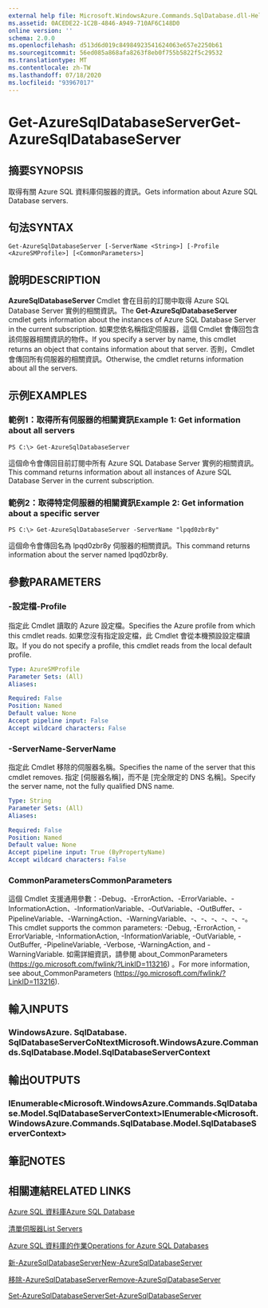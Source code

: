 ```yaml
---
external help file: Microsoft.WindowsAzure.Commands.SqlDatabase.dll-Help.xml
ms.assetid: 0ACEDE22-1C2B-4846-A949-710AF6C148D0
online version: ''
schema: 2.0.0
ms.openlocfilehash: d513d6d019c84984923541624063e657e2250b61
ms.sourcegitcommit: 56ed085a868afa8263f8eb0f755b5822f5c29532
ms.translationtype: MT
ms.contentlocale: zh-TW
ms.lasthandoff: 07/18/2020
ms.locfileid: "93967017"
---
```

# <span data-ttu-id="529c3-101">Get-AzureSqlDatabaseServer</span><span class="sxs-lookup"><span data-stu-id="529c3-101">Get-AzureSqlDatabaseServer</span></span>

## <span data-ttu-id="529c3-102">摘要</span><span class="sxs-lookup"><span data-stu-id="529c3-102">SYNOPSIS</span></span>
<span data-ttu-id="529c3-103">取得有關 Azure SQL 資料庫伺服器的資訊。</span><span class="sxs-lookup"><span data-stu-id="529c3-103">Gets information about Azure SQL Database servers.</span></span>

## <span data-ttu-id="529c3-104">句法</span><span class="sxs-lookup"><span data-stu-id="529c3-104">SYNTAX</span></span>

```
Get-AzureSqlDatabaseServer [-ServerName <String>] [-Profile <AzureSMProfile>] [<CommonParameters>]
```

## <span data-ttu-id="529c3-105">說明</span><span class="sxs-lookup"><span data-stu-id="529c3-105">DESCRIPTION</span></span>
<span data-ttu-id="529c3-106">**AzureSqlDatabaseServer** Cmdlet 會在目前的訂閱中取得 Azure SQL Database Server 實例的相關資訊。</span><span class="sxs-lookup"><span data-stu-id="529c3-106">The **Get-AzureSqlDatabaseServer** cmdlet gets information about the instances of Azure SQL Database Server in the current subscription.</span></span>
<span data-ttu-id="529c3-107">如果您依名稱指定伺服器，這個 Cmdlet 會傳回包含該伺服器相關資訊的物件。</span><span class="sxs-lookup"><span data-stu-id="529c3-107">If you specify a server by name, this cmdlet returns an object that contains information about that server.</span></span>
<span data-ttu-id="529c3-108">否則，Cmdlet 會傳回所有伺服器的相關資訊。</span><span class="sxs-lookup"><span data-stu-id="529c3-108">Otherwise, the cmdlet returns information about all the servers.</span></span>

## <span data-ttu-id="529c3-109">示例</span><span class="sxs-lookup"><span data-stu-id="529c3-109">EXAMPLES</span></span>

### <span data-ttu-id="529c3-110">範例1：取得所有伺服器的相關資訊</span><span class="sxs-lookup"><span data-stu-id="529c3-110">Example 1: Get information about all servers</span></span>
```
PS C:\> Get-AzureSqlDatabaseServer
```

<span data-ttu-id="529c3-111">這個命令會傳回目前訂閱中所有 Azure SQL Database Server 實例的相關資訊。</span><span class="sxs-lookup"><span data-stu-id="529c3-111">This command returns information about all instances of Azure SQL Database Server in the current subscription.</span></span>

### <span data-ttu-id="529c3-112">範例2：取得特定伺服器的相關資訊</span><span class="sxs-lookup"><span data-stu-id="529c3-112">Example 2: Get information about a specific server</span></span>
```
PS C:\> Get-AzureSqlDatabaseServer -ServerName "lpqd0zbr8y"
```

<span data-ttu-id="529c3-113">這個命令會傳回名為 lpqd0zbr8y 伺服器的相關資訊。</span><span class="sxs-lookup"><span data-stu-id="529c3-113">This command returns information about the server named lpqd0zbr8y.</span></span>

## <span data-ttu-id="529c3-114">參數</span><span class="sxs-lookup"><span data-stu-id="529c3-114">PARAMETERS</span></span>

### <span data-ttu-id="529c3-115">-設定檔</span><span class="sxs-lookup"><span data-stu-id="529c3-115">-Profile</span></span>
<span data-ttu-id="529c3-116">指定此 Cmdlet 讀取的 Azure 設定檔。</span><span class="sxs-lookup"><span data-stu-id="529c3-116">Specifies the Azure profile from which this cmdlet reads.</span></span>
<span data-ttu-id="529c3-117">如果您沒有指定設定檔，此 Cmdlet 會從本機預設設定檔讀取。</span><span class="sxs-lookup"><span data-stu-id="529c3-117">If you do not specify a profile, this cmdlet reads from the local default profile.</span></span>

```yaml
Type: AzureSMProfile
Parameter Sets: (All)
Aliases: 

Required: False
Position: Named
Default value: None
Accept pipeline input: False
Accept wildcard characters: False
```

### <span data-ttu-id="529c3-118">-ServerName</span><span class="sxs-lookup"><span data-stu-id="529c3-118">-ServerName</span></span>
<span data-ttu-id="529c3-119">指定此 Cmdlet 移除的伺服器名稱。</span><span class="sxs-lookup"><span data-stu-id="529c3-119">Specifies the name of the server that this cmdlet removes.</span></span>
<span data-ttu-id="529c3-120">指定 [伺服器名稱]，而不是 [完全限定的 DNS 名稱]。</span><span class="sxs-lookup"><span data-stu-id="529c3-120">Specify the server name, not the fully qualified DNS name.</span></span>

```yaml
Type: String
Parameter Sets: (All)
Aliases: 

Required: False
Position: Named
Default value: None
Accept pipeline input: True (ByPropertyName)
Accept wildcard characters: False
```

### <span data-ttu-id="529c3-121">CommonParameters</span><span class="sxs-lookup"><span data-stu-id="529c3-121">CommonParameters</span></span>
<span data-ttu-id="529c3-122">這個 Cmdlet 支援通用參數：-Debug、-ErrorAction、-ErrorVariable、-InformationAction、-InformationVariable、-OutVariable、-OutBuffer、-PipelineVariable、-WarningAction、-WarningVariable、-、-、-、-、-、-。</span><span class="sxs-lookup"><span data-stu-id="529c3-122">This cmdlet supports the common parameters: -Debug, -ErrorAction, -ErrorVariable, -InformationAction, -InformationVariable, -OutVariable, -OutBuffer, -PipelineVariable, -Verbose, -WarningAction, and -WarningVariable.</span></span> <span data-ttu-id="529c3-123">如需詳細資訊，請參閱 about_CommonParameters (https://go.microsoft.com/fwlink/?LinkID=113216) 。</span><span class="sxs-lookup"><span data-stu-id="529c3-123">For more information, see about_CommonParameters (https://go.microsoft.com/fwlink/?LinkID=113216).</span></span>

## <span data-ttu-id="529c3-124">輸入</span><span class="sxs-lookup"><span data-stu-id="529c3-124">INPUTS</span></span>

### <span data-ttu-id="529c3-125">WindowsAzure. SqlDatabase. SqlDatabaseServerCoNtext</span><span class="sxs-lookup"><span data-stu-id="529c3-125">Microsoft.WindowsAzure.Commands.SqlDatabase.Model.SqlDatabaseServerContext</span></span>

## <span data-ttu-id="529c3-126">輸出</span><span class="sxs-lookup"><span data-stu-id="529c3-126">OUTPUTS</span></span>

### <span data-ttu-id="529c3-127">IEnumerable\<Microsoft.WindowsAzure.Commands.SqlDatabase.Model.SqlDatabaseServerContext\></span><span class="sxs-lookup"><span data-stu-id="529c3-127">IEnumerable\<Microsoft.WindowsAzure.Commands.SqlDatabase.Model.SqlDatabaseServerContext\></span></span>

## <span data-ttu-id="529c3-128">筆記</span><span class="sxs-lookup"><span data-stu-id="529c3-128">NOTES</span></span>

## <span data-ttu-id="529c3-129">相關連結</span><span class="sxs-lookup"><span data-stu-id="529c3-129">RELATED LINKS</span></span>

[<span data-ttu-id="529c3-130">Azure SQL 資料庫</span><span class="sxs-lookup"><span data-stu-id="529c3-130">Azure SQL Database</span></span>](https://azure.microsoft.com/en-us/services/sql-database/)

[<span data-ttu-id="529c3-131">清單伺服器</span><span class="sxs-lookup"><span data-stu-id="529c3-131">List Servers</span></span>](https://msdn.microsoft.com/en-us/library/azure/dn505702.aspx)

[<span data-ttu-id="529c3-132">Azure SQL 資料庫的作業</span><span class="sxs-lookup"><span data-stu-id="529c3-132">Operations for Azure SQL Databases</span></span>](https://msdn.microsoft.com/en-us/library/azure/dn505719.aspx)

[<span data-ttu-id="529c3-133">新-AzureSqlDatabaseServer</span><span class="sxs-lookup"><span data-stu-id="529c3-133">New-AzureSqlDatabaseServer</span></span>](./New-AzureSqlDatabaseServer.md)

[<span data-ttu-id="529c3-134">移除-AzureSqlDatabaseServer</span><span class="sxs-lookup"><span data-stu-id="529c3-134">Remove-AzureSqlDatabaseServer</span></span>](./Remove-AzureSqlDatabaseServer.md)

[<span data-ttu-id="529c3-135">Set-AzureSqlDatabaseServer</span><span class="sxs-lookup"><span data-stu-id="529c3-135">Set-AzureSqlDatabaseServer</span></span>](./Set-AzureSqlDatabaseServer.md)


